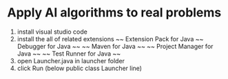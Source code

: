 # Apply AI algorithms to real problems

1. install visual studio code
2. install the all of related extensions
   ~~ Extension Pack for Java
   ~~ Debugger for Java ~~
   ~~ Maven for Java ~~
   ~~ Project Manager for Java ~~
   ~~ Test Runner for Java ~~
3. open Launcher.java in launcher folder
4. click Run (below public class Launcher line)

